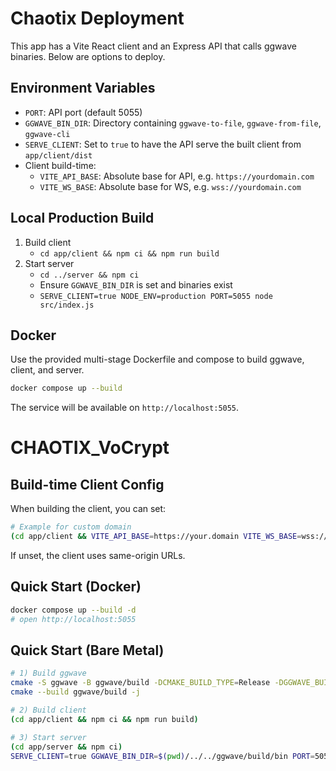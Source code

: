 # Chaotix Deployment

This app has a Vite React client and an Express API that calls ggwave binaries. Below are options to deploy.

## Environment Variables

- `PORT`: API port (default 5055)
- `GGWAVE_BIN_DIR`: Directory containing `ggwave-to-file`, `ggwave-from-file`, `ggwave-cli`
- `SERVE_CLIENT`: Set to `true` to have the API serve the built client from `app/client/dist`
- Client build-time:
  - `VITE_API_BASE`: Absolute base for API, e.g. `https://yourdomain.com`
  - `VITE_WS_BASE`: Absolute base for WS, e.g. `wss://yourdomain.com`

## Local Production Build

1. Build client
   - `cd app/client && npm ci && npm run build`
2. Start server
   - `cd ../server && npm ci`
   - Ensure `GGWAVE_BIN_DIR` is set and binaries exist
   - `SERVE_CLIENT=true NODE_ENV=production PORT=5055 node src/index.js`

## Docker

Use the provided multi-stage Dockerfile and compose to build ggwave, client, and server.

```bash
docker compose up --build
```

The service will be available on `http://localhost:5055`.

# CHAOTIX_VoCrypt

## Build-time Client Config

When building the client, you can set:

```bash
# Example for custom domain
(cd app/client && VITE_API_BASE=https://your.domain VITE_WS_BASE=wss://your.domain npm run build)
```

If unset, the client uses same-origin URLs.

## Quick Start (Docker)

```bash
docker compose up --build -d
# open http://localhost:5055
```

## Quick Start (Bare Metal)

```bash
# 1) Build ggwave
cmake -S ggwave -B ggwave/build -DCMAKE_BUILD_TYPE=Release -DGGWAVE_BUILD_EXAMPLES=ON
cmake --build ggwave/build -j

# 2) Build client
(cd app/client && npm ci && npm run build)

# 3) Start server
(cd app/server && npm ci)
SERVE_CLIENT=true GGWAVE_BIN_DIR=$(pwd)/../../ggwave/build/bin PORT=5055 NODE_ENV=production node src/index.js
```
